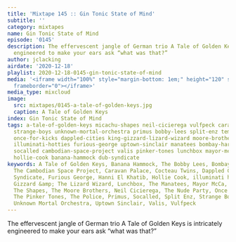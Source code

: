 ```yaml
---
title: 'Mixtape 145 :: Gin Tonic State of Mind'
subtitle: ''
category: mixtapes
name: Gin Tonic State of Mind
episode: '0145'
description: The effervescent jangle of German trio A Tale of Golden Keys is intricately
  engineered to make your ears ask “what was that?”
author: jclacking
airdate: '2020-12-18'
playlist: 2020-12-18-0145-gin-tonic-state-of-mind
media: '<iframe width="100%" style="margin-bottom: 1em;" height="120" src="https://www.mixcloud.com/widget/iframe/?feed=%2Fthe-lacking-org%2Fbsfiol-145-gin-tonic-state-of-mind%2F&hide_artwork=1&hide_cover=1&light=1"
  frameborder="0"></iframe>'
media_type: mixcloud
image:
  src: mixtapes/0145-a-tale-of-golden-keys.jpg
  caption: A Tale of Golden Keys
index: Gin Tonic State of Mind
tags: a-tale-of-golden-keys micachu-shapes neil-cicierega vulfpeck caravan-palace
  strange-boys unknown-mortal-orchestra primus bobby-lees split-enz temples police
  once-for-kicks dappled-cities king-gizzard-lizard-wizard moore-brothers nude-party
  illuminati-hotties furious-george uptown-sinclair manatees bombay-hardway cocteau-twins
  socalled cambodian-space-project valis pinker-tones lunchbox mayor-mcca hanni-el-khatib
  hollie-cook banana-hammock dub-syndicate
keywords: A Tale of Golden Keys, Banana Hammock, The Bobby Lees, Bombay The Hardway,
  The Cambodian Space Project, Caravan Palace, Cocteau Twins, Dappled Cities, Dub
  Syndicate, Furious George, Hanni El Khatib, Hollie Cook, illuminati hotties, King
  Gizzard &amp; The Lizard Wizard, Lunchbox, The Manatees, Mayor McCa, Micachu &amp;
  The Shapes, The Moore Brothers, Neil Cicierega, The Nude Party, Once For Kicks,
  The Pinker Tones, The Police, Primus, Socalled, Split Enz, Strange Boys, Temples,
  Unknown Mortal Orchestra, Uptown Sinclair, Valis, Vulfpeck
---
```

The effervescent jangle of German trio A Tale of Golden Keys is intricately engineered to make your ears ask “what was that?”
